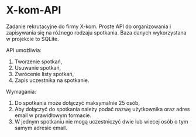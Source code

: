 # X-kom-API
Zadanie rekrutacyjne do firmy X-kom. Proste API do organizowania i zapisywania  się na różnego rodzaju spotkania. Baza danych wykorzystana w projekcie to SQLite.

API umożliwia:
1) Tworzenie spotkań,
2) Usuwanie spotkań,
3) Zwrócenie listy spotkań,
4) Zapis uczestnika na spotkanie.

Wymagania:
1) Do spotkania może dołączyć maksymalnie 25 osób,
2) Aby dołączyć do spotkania należy podać nazwę użytkownika oraz adres email w prawidłowym formacie. 
3) W jednym spotkaniu nie mogą uczestniczyć dwie lub wiecej osób o tym samym adresie email.

